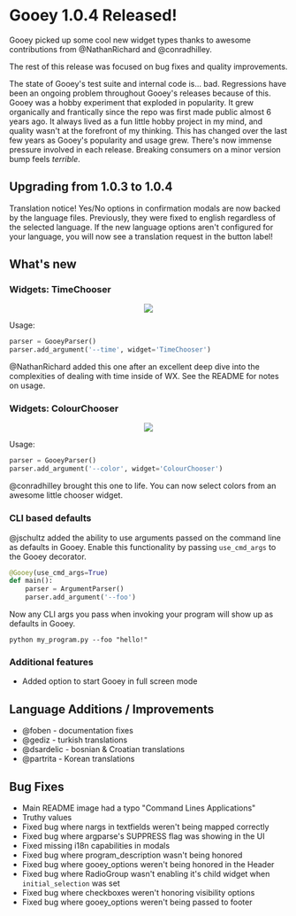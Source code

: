# Gooey 1.0.4 Released!

Gooey picked up some cool new widget types thanks to awesome contributions from @NathanRichard and @conradhilley. 

The rest of this release was focused on bug fixes and quality improvements.  


The state of Gooey's test suite and internal code is... bad. Regressions have been an ongoing problem throughout Gooey's releases because of this. Gooey was a hobby experiment that exploded in popularity. It grew organically and frantically since the repo was first made public almost 6 years ago. It always lived as a fun little hobby project in my mind, and quality wasn't at the forefront of my thinking. This has changed over the last few years as Gooey's popularity and usage grew. There's now immense pressure involved in each release. Breaking consumers on a minor version bump feels _terrible_.    


## Upgrading from 1.0.3 to 1.0.4

Translation notice! Yes/No options in confirmation modals are now backed by the language files. Previously, they were fixed to english regardless of the selected language. If the new language options aren't configured for your language, you will now see a translation request in the button label! 


## What's new


### Widgets: TimeChooser

<p align="center">
    <img src="https://github.com/chriskiehl/GooeyImages/raw/images/docs/releases/1.0.4/time-chooser-demo.JPG">
</p>

Usage: 

```python
parser = GooeyParser()
parser.add_argument('--time', widget='TimeChooser')
``` 

@NathanRichard added this one after an excellent deep dive into the complexities of dealing with time inside of WX. See the README for notes on usage. 


### Widgets: ColourChooser

<p align="center">
    <img src="https://github.com/chriskiehl/GooeyImages/raw/images/docs/releases/1.0.4/color-chooser-demo.jpg">
</p>

Usage: 

```python
parser = GooeyParser()
parser.add_argument('--color', widget='ColourChooser')
``` 

@conradhilley brought this one to life. You can now select colors from an awesome little chooser widget.  


### CLI based defaults 

@jschultz added the ability to use arguments passed on the command line as defaults in Gooey.  Enable this functionality by passing `use_cmd_args` to the Gooey decorator. 

```python
@Gooey(use_cmd_args=True)
def main():
    parser = ArgumentParser()
    parser.add_argument('--foo')
```

Now any CLI args you pass when invoking your program will show up as defaults in Gooey. 

```
python my_program.py --foo "hello!" 
```

### Additional features

 - Added option to start Gooey in full screen mode


## Language Additions / Improvements

 * @foben - documentation fixes 
 * @gediz - turkish translations 
 * @dsardelic - bosnian & Croatian translations
 * @partrita - Korean translations 


## Bug Fixes 

 - Main README image had a typo "Command Lines Applications" 
 - Truthy values 
 - Fixed bug where nargs in textfields weren't being mapped correctly
 - Fixed bug where argparse's SUPPRESS flag was showing in the UI
 - Fixed missing i18n capabilities in modals
 - Fixed bug where program_description wasn't being honored
 - Fixed bug where gooey_options weren't being honored in the Header
 - Fixed bug where RadioGroup wasn't enabling it's child widget when `initial_selection` was set
 - Fixed bug where checkboxes weren't honoring visibility options
 - Fixed bug where gooey_options weren't being passed to footer 
    
 

